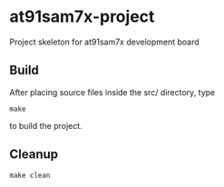 # at91sam7x-project
Project skeleton for at91sam7x development board

## Build
After placing source files inside the src/ directory, type

    make

to build the project.

## Cleanup

    make clean
